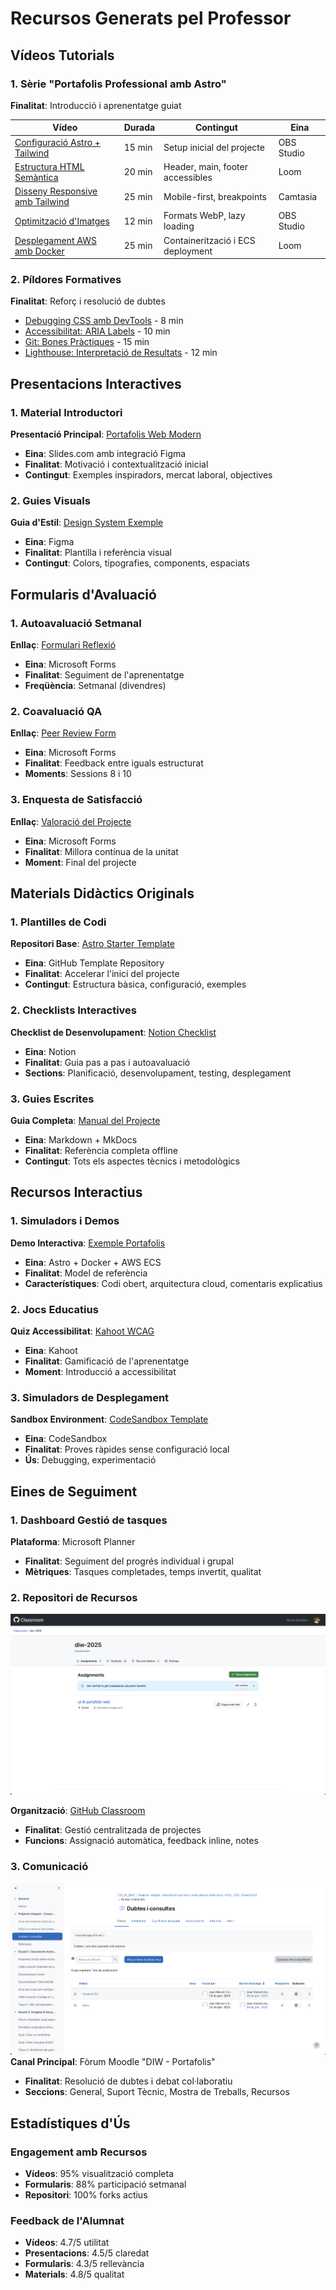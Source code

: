 # Recursos Generats pel Professor

## Vídeos Tutorials

### 1. Sèrie "Portafolis Professional amb Astro"

**Finalitat**: Introducció i aprenentatge guiat

| Vídeo | Durada | Contingut | Eina |
|-------|--------|-----------|------|
| [Configuració Astro + Tailwind](https://youtu.be/configuracio-astro) | 15 min | Setup inicial del projecte | OBS Studio |
| [Estructura HTML Semàntica](https://youtu.be/html-semantic) | 20 min | Header, main, footer accessibles | Loom |
| [Disseny Responsive amb Tailwind](https://youtu.be/responsive-tailwind) | 25 min | Mobile-first, breakpoints | Camtasia |
| [Optimització d'Imatges](https://youtu.be/optimitzacio-imatges) | 12 min | Formats WebP, lazy loading | OBS Studio |
| [Desplegament AWS amb Docker](https://youtu.be/deploy-aws-docker) | 25 min | Containerització i ECS deployment | Loom |

### 2. Píldores Formatives

**Finalitat**: Reforç i resolució de dubtes

- [Debugging CSS amb DevTools](https://youtu.be/debug-css) - 8 min
- [Accessibilitat: ARIA Labels](https://youtu.be/aria-labels) - 10 min  
- [Git: Bones Pràctiques](https://youtu.be/git-practices) - 15 min
- [Lighthouse: Interpretació de Resultats](https://youtu.be/lighthouse-results) - 12 min

## Presentacions Interactives

### 1. Material Introductori

**Presentació Principal**: [Portafolis Web Modern](https://slides.com/profesor/portafolis-web)
- **Eina**: Slides.com amb integració Figma
- **Finalitat**: Motivació i contextualització inicial
- **Contingut**: Exemples inspiradors, mercat laboral, objectives

### 2. Guies Visuals

**Guia d'Estil**: [Design System Exemple](https://www.figma.com/design-system-exemple)
- **Eina**: Figma
- **Finalitat**: Plantilla i referència visual
- **Contingut**: Colors, tipografies, components, espaciats

## Formularis d'Avaluació

### 1. Autoavaluació Setmanal

**Enllaç**: [Formulari Reflexió](https://forms.microsoft.com/r/autoavaluacio)
- **Eina**: Microsoft Forms
- **Finalitat**: Seguiment de l'aprenentatge
- **Freqüència**: Setmanal (divendres)

### 2. Coavaluació QA

**Enllaç**: [Peer Review Form](https://forms.microsoft.com/r/peer-review)
- **Eina**: Microsoft Forms
- **Finalitat**: Feedback entre iguals estructurat
- **Moments**: Sessions 8 i 10

### 3. Enquesta de Satisfacció

**Enllaç**: [Valoració del Projecte](https://forms.microsoft.com/r/valoracio-projecte)
- **Eina**: Microsoft Forms
- **Finalitat**: Millora contínua de la unitat
- **Moment**: Final del projecte

## Materials Didàctics Originals

### 1. Plantilles de Codi

**Repositori Base**: [Astro Starter Template](https://github.com/professor/astro-portfolio-starter)
- **Eina**: GitHub Template Repository
- **Finalitat**: Accelerar l'inici del projecte
- **Contingut**: Estructura bàsica, configuració, exemples

### 2. Checklists Interactives

**Checklist de Desenvolupament**: [Notion Checklist](https://notion.so/checklist-desenvolupament)
- **Eina**: Notion
- **Finalitat**: Guia pas a pas i autoavaluació
- **Sections**: Planificació, desenvolupament, testing, desplegament

### 3. Guies Escrites

**Guia Completa**: [Manual del Projecte](./manual-projecte.md)
- **Eina**: Markdown + MkDocs
- **Finalitat**: Referència completa offline
- **Contingut**: Tots els aspectes tècnics i metodològics

## Recursos Interactius

### 1. Simuladors i Demos

**Demo Interactiva**: [Exemple Portafolis](http://portafolis-alb-123456789.us-east-1.elb.amazonaws.com)
- **Eina**: Astro + Docker + AWS ECS
- **Finalitat**: Model de referència
- **Característiques**: Codi obert, arquitectura cloud, comentaris explicatius

### 2. Jocs Educatius

**Quiz Accessibilitat**: [Kahoot WCAG](https://kahoot.it/challenge/wcag-quiz)
- **Eina**: Kahoot
- **Finalitat**: Gamificació de l'aprenentatge
- **Moment**: Introducció a accessibilitat

### 3. Simuladors de Desplegament

**Sandbox Environment**: [CodeSandbox Template](https://codesandbox.io/astro-portfolio)
- **Eina**: CodeSandbox
- **Finalitat**: Proves ràpides sense configuració local
- **Ús**: Debugging, experimentació

## Eines de Seguiment

### 1. Dashboard Gestió de tasques

**Plataforma**: Microsoft Planner
- **Finalitat**: Seguiment del progrés individual i grupal
- **Mètriques**: Tasques completades, temps invertit, qualitat

### 2. Repositori de Recursos

![GitHub Classroom Dashboard](assets/github-classroom.png)

**Organització**: [GitHub Classroom](https://classroom.github.com/classrooms/215906397-diw-2025)
- **Finalitat**: Gestió centralitzada de projectes
- **Funcions**: Assignació automàtica, feedback inline, notes

### 3. Comunicació

![Moodle Forums](assets/moodle-forums.png)
**Canal Principal**: Fòrum Moodle "DIW - Portafolis"
- **Finalitat**: Resolució de dubtes i debat col·laboratiu
- **Seccions**: General, Suport Tècnic, Mostra de Treballs, Recursos

## Estadístiques d'Ús

### Engagement amb Recursos

- **Vídeos**: 95% visualització completa
- **Formularis**: 88% participació setmanal
- **Repositori**: 100% forks actius

### Feedback de l'Alumnat

- **Vídeos**: 4.7/5 utilitat
- **Presentacions**: 4.5/5 claredat
- **Formularis**: 4.3/5 rellevància
- **Materials**: 4.8/5 qualitat 
